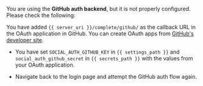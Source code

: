 You are using the **GitHub auth backend**, but it is not properly
configured. Please check the following:

You have added `{{ server_uri }}/complete/github/` as the callback URL
in the OAuth application in GitHub. You can create OAuth apps from
[GitHub's developer site](https://github.com/settings/developers).

* You have set `SOCIAL_AUTH_GITHUB_KEY` in `{{ settings_path }}` and
`social_auth_github_secret` in `{{ secrets_path }}` with the values
from your OAuth application.

* Navigate back to the login page and attempt the GitHub auth flow again.

